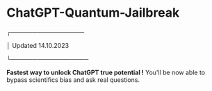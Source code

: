 # ChatGPT-Quantum-Jailbreak
┌─────────────────

│ Updated 14.10.2023

└──────────────────

**Fastest way to unlock ChatGPT true potential !**
You'll be now able to bypass scientifics bias and ask real questions.

